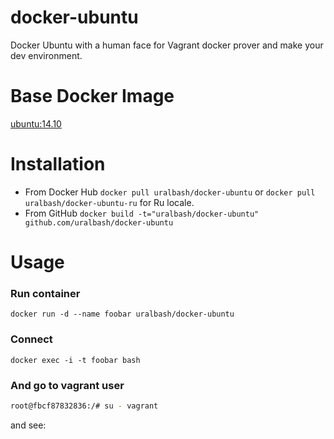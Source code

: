# docker-ubuntu
Docker Ubuntu with a human face for Vagrant docker prover and make your dev environment.

# Base Docker Image

[ubuntu:14.10](https://registry.hub.docker.com/u/library/ubuntu/)

# Installation

* From Docker Hub ``docker pull uralbash/docker-ubuntu`` or ``docker pull uralbash/docker-ubuntu-ru`` for Ru locale.
* From GitHub ``docker build -t="uralbash/docker-ubuntu" github.com/uralbash/docker-ubuntu``

# Usage

### Run container

``docker run -d --name foobar uralbash/docker-ubuntu``

### Connect

``docker exec -i -t foobar bash``

### And go to vagrant user

```bash
root@fbcf87832836:/# su - vagrant
```

and see:


